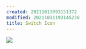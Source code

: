 ```yaml
---
created: 20211013093151372
modified: 20211031193145238
title: Switch Icon
---
```


![](https://raw.githubusercontent.com/zubayrrr/twiki/main/bin/image.5ud89v9j7.png)
